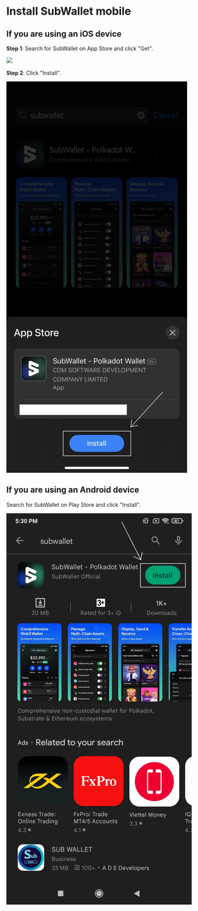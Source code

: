 # Install SubWallet mobile

## If you are using an iOS device

**Step 1**: Search for SubWallet on App Store and click "Get".

![](<../../.gitbook/assets/image (20) (3) (1).png>)



**Step 2**: Click "Install".

![](<../../.gitbook/assets/image (65) (1) (1) (1).png>)



## If you are using an Android device

Search for SubWallet on Play Store and click "Install".

![](<../../.gitbook/assets/image (38) (1) (1) (1) (1).png>)
